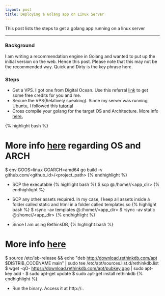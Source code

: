 ```yaml
---
layout: post
title: Deploying a Golang app on Linux Server
---
```


This post lists the steps to get a golang app running on a linux server

-----

### Background

I am writing a recommendation engine in Golang and wanted to put up the initial version on the web. Hence this post. Please note that this may not be the recommended way. Quick and Dirty is the key phrase here.

### Steps

* Get a VPS. I got one from Digital Ocean. Use this referral <a href="https://m.do.co/c/0e9b19aad9a9">link</a> to get some free credits for you and me.
* Secure the VPS(Relatively speaking). Since my server was running Ubuntu, I followed this <a href="https://www.digitalocean.com/community/tutorials/initial-server-setup-with-ubuntu-14-04">tutorial</a>
* Cross compile your golang for the target OS and Architecture. More info <a href="http://dave.cheney.net/2015/08/22/cross-compilation-with-go-1-5">here.</a>

{% highlight bash %}
# More info <a href="https://golang.org/doc/install/source#environment">here</a> regarding OS and ARCH
$ env GOOS=linux GOARCH=amd64 go build -v github.com/<github_id>/<project_path>
{% endhighlight %}

* SCP the executable
{% highlight bash %}
$ scp <executable> <username>@<ip>:/home/<username>/<app_dir>
{% endhighlight %}
* SCP any other assets required. In my case, I keep all assets inside a folder called static and html in a folder called templates so
{% highlight bash %}
$ rsync -av templates <username>@<ip>:/home/<username>/<app_dir>
$ rsync -av static <username>@<ip>:/home/<username>/<app_dir>
{% endhighlight %}

* Since I am using RethinkDB,
{% highlight bash %}
# More info <a href="https://www.rethinkdb.com/docs/install/ubuntu/">here</a>
$ source /etc/lsb-release && echo "deb http://download.rethinkdb.com/apt $DISTRIB_CODENAME main" | sudo tee /etc/apt/sources.list.d/rethinkdb.list
$ wget -qO- https://download.rethinkdb.com/apt/pubkey.gpg | sudo apt-key add -
$ sudo apt-get update
$ sudo apt-get install rethinkdb
{% endhighlight %}



* Run the binary. Access it at http://<ip>:<port>. 


